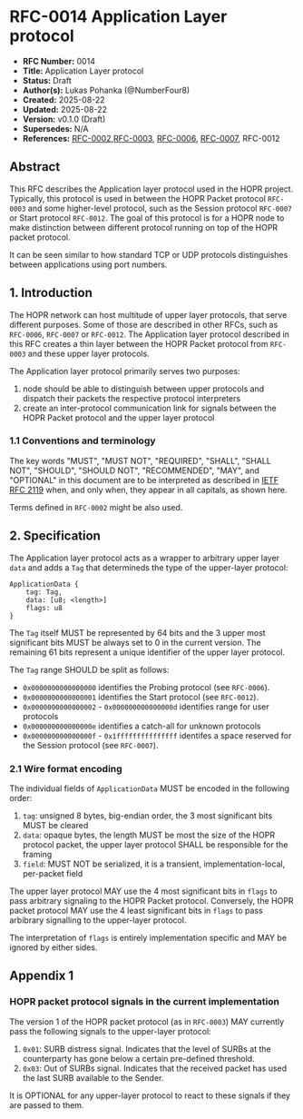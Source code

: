 # RFC-0014 Application Layer protocol

- **RFC Number:** 0014
- **Title:** Application Layer protocol
- **Status:** Draft
- **Author(s):** Lukas Pohanka (@NumberFour8)
- **Created:** 2025-08-22
- **Updated:** 2025-08-22
- **Version:** v0.1.0 (Draft)
- **Supersedes:** N/A
- **References:** [RFC-0002](../RFC-0002-mixnet-keywords/0002-mixnet-keywords.md),[RFC-0003](../RFC-0003-hopr-packet-protocol/0003-hopr-packet-protocol.md), [RFC-0006](../RFC-0006-automatic-path-discovery/0006-automatic-path-discovery.md), [RFC-0007](../RFC-0007-session-protocol/0007-session-protocol.md), RFC-0012

## Abstract

This RFC describes the Application layer protocol used in the HOPR project. Typically, this protocol is used in between
the HOPR Packet protocol `RFC-0003` and some higher-level protocol, such as the Session protocol `RFC-0007`
or Start protocol `RFC-0012`.
The goal of this protocol is for a HOPR node to make distinction between different protocol running on top of the HOPR packet protocol.

It can be seen similar to how standard TCP or UDP protocols distinguishes between applications using port numbers.



## 1. Introduction

The HOPR network can host multitude of upper layer protocols, that serve different purposes. Some of those are described in other RFCs, such as `RFC-0006`, `RFC-0007` or `RFC-0012`. The Application layer protocol described in this RFC creates a thin layer between the HOPR Packet protocol from `RFC-0003` and these upper layer protocols.

The Application layer protocol primarily serves two purposes:

1. node should be able to distinguish between upper protocols and dispatch their packets the respective protocol interpreters
2. create an inter-protocol communication link for signals between the HOPR Packet protocol and the upper layer protocol


### 1.1 Conventions and terminology

The key words "MUST", "MUST NOT", "REQUIRED", "SHALL", "SHALL NOT", "SHOULD", "SHOULD NOT", "RECOMMENDED",
"MAY", and "OPTIONAL" in this document are to be interpreted as described
in [IETF RFC 2119](https://datatracker.ietf.org/doc/html/rfc2119) when, and only when, they appear in all
capitals, as shown here.

Terms defined in `RFC-0002` might be also used.


## 2. Specification

The Application layer protocol acts as a wrapper to arbitrary upper layer `data` and adds a `Tag` that determineds the type of the upper-layer protocol:

```
ApplicationData {
	tag: Tag,
	data: [u8; <length>]
	flags: u8
}
```

The `Tag` itself MUST be represented by 64 bits and the 3 upper most significant bits MUST be always set to 0 in the current version.
The remaining 61 bits represent a unique identifier of the upper layer protocol.

The `Tag` range SHOULD be split as follows:

- `0x0000000000000000` identifies the Probing protocol (see `RFC-0006`).
- `0x0000000000000001` identifies the Start protocol (see `RFC-0012`).
- `0x0000000000000002` - `0x000000000000000d` identifies range for user protocols
- `0x000000000000000e` identifies a catch-all for unknown protocols
- `0x000000000000000f` - `0x1fffffffffffffff` identifes a space reserved for the Session protocol (see `RFC-0007`).

### 2.1 Wire format encoding

The individual fields of `ApplicationData` MUST be encoded in the following order:

1. `tag`: unsigned 8 bytes, big-endian order, the 3 most significant bits MUST be cleared
2. `data`: opaque bytes, the length MUST be most the size of the HOPR protocol packet, the upper layer protocol SHALL be responsible for the framing
3. `field`: MUST NOT be serialized, it is a transient, implementation-local, per-packet field

The upper layer protocol MAY use the 4 most significant bits in `flags` to pass arbitrary signaling to the HOPR Packet protocol.
Conversely, the HOPR packet protocol MAY use the 4 least significant bits in `flags` to pass arbibrary signalling to the upper-layer protocol.

The interpretation of `flags` is entirely implementation specific and MAY be ignored by either sides.

## Appendix 1

### HOPR packet protocol signals in the current implementation
The version 1 of the HOPR packet protocol (as in `RFC-0003`) MAY currently pass the following signals to the upper-layer protocol:

1. `0x01`: SURB distress signal. Indicates that the level of SURBs at the counterparty has gone below a certain pre-defined threshold.
2. `0x03`: Out of SURBs signal. Indicates that the received packet has used the last SURB available to the Sender.

It is OPTIONAL for any upper-layer protocol to react to these signals if they are passed to them.

